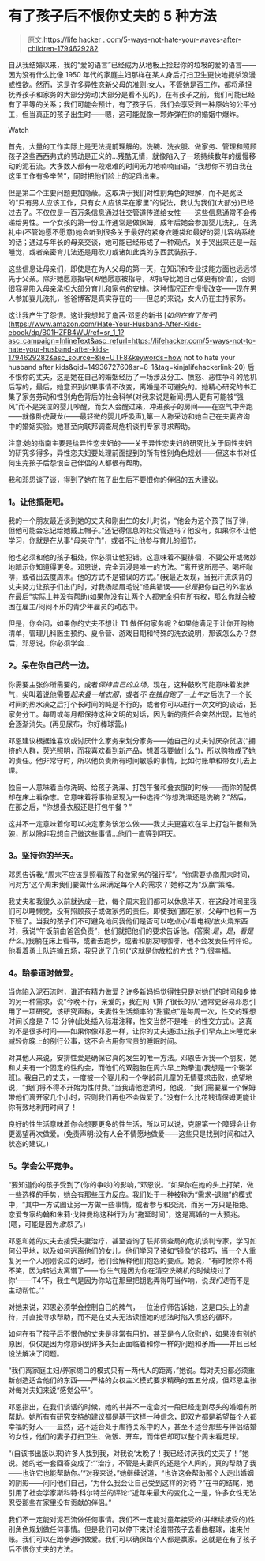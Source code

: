 # 有了孩子后不恨你丈夫的 5 种方法

> 原文:[https://life hacker . com/5-ways-not-hate-your-waves-after-children-1794629282](https://lifehacker.com/5-ways-not-to-hate-your-husband-after-kids-1794629282)

自从我结婚以来，我的“爱的语言”已经成为从地板上捡起你的垃圾的爱的语言——因为没有什么比像 1950 年代的家庭主妇那样在某人身后打扫卫生更快地扼杀浪漫或性欲。然而，这是许多异性恋新父母的准则:女人，不管她是否工作，都将承担抚养孩子和家务的大部分劳动(大部分是看不见的)。在有孩子之前，我们可能已经有了平等的关系；我们可能会预计，有了孩子后，我们会享受到一种原始的公平分工，但当真正的孩子出生时——嗯，这可能就像一颗炸弹在你的婚姻中爆炸。

Watch

首先，大量的工作实际上是无法提前理解的。洗碗、洗衣服、做家务、管理和照顾孩子这些西西弗式的劳动是正义的...残酷无情，就像陷入了一场持续数年的缓慢移动的泥石流。大多数人都有一段艰难的时间无力地喃喃自语，“我想你不明白我在这里工作有多辛苦”，同时把他们脸上的泥舀出来。

但是第二个主要问题更加隐蔽。这取决于我们对性别角色的理解，而不是宽泛的“只有男人应该工作，只有女人应该呆在家里”的说法，我认为我们(大部分)已经过去了。不仅仅是一百万条信息通过社交管道传递给女性——这些信息通常不会传递给男性。一个女孩的第一份工作通常是做保姆，成年后她会参加婴儿洗礼，在洗礼中(不管她愿不愿意)她会听到很多关于最好的紧身衣睡袋和最好的婴儿容纳系统的话；通过与年长的母亲交谈，她可能已经形成了一种观点，关于哭出来还是一起睡觉，或者亲密育儿法还是用砍刀或诸如此类的东西武装孩子。

这些信息让母亲们，即使是在为人父母的第一天，在知识和专业技能方面也远远领先于父亲。除非她愿意指导(*和*他愿意被指导，*和*指导比她自己做更有价值)，否则很容易陷入母亲承担大部分育儿和家务的安排。这种情况正在慢慢改变——现在男人参加婴儿洗礼，爸爸博客是真实存在的——但总的来说，女人仍在主持家务。

这让我产生了怨恨。这让我想起了詹茜·邓恩的新书 [*如何在有了孩子*](https://www.amazon.com/Hate-Your-Husband-After-Kids-ebook/dp/B01HZFB4WU/ref=sr_1_1?asc_campaign=InlineText&asc_refurl=https://lifehacker.com/5-ways-not-to-hate-your-husband-after-kids-1794629282&asc_source=&ie=UTF8&keywords=how not to hate your husband after kids&qid=1493672760&sr=8-1&tag=kinjalifehackerlink-20) 后不恨你的丈夫，这是她在自己的婚姻经历了一场涉及分工、愤怒、恶性争斗的危机后写的，最后，她意识到如果事情不改变，离婚是不可避免的。她精心研究的书汇集了家务劳动和性别角色背后的社会科学(对我来说是新闻:男人更有可能被“强风”而不是哭泣的婴儿吵醒，而女人会醒过来，冲进孩子的房间——在空气中奔跑——就像卧虎藏龙(——最轻微的婴儿呼吸声),第一人称采访和她自己在夫妻咨询中的婚姻实验。她甚至向联邦调查局危机谈判专家寻求帮助。

注意:她的指南主要是给异性恋夫妇的——关于异性恋夫妇的研究比关于同性夫妇的研究多得多，异性恋夫妇要处理前面提到的所有性别角色规划——但这本书对任何生完孩子后怨恨自己伴侣的人都很有帮助。

我和邓恩谈了谈，得到了她在孩子出生后不要恨你的伴侣的五大建议。

### **1。让他搞砸吧。**

我的一个朋友最近谈到她的丈夫和刚出生的女儿时说，“他会为这个孩子挡子弹，但他可能会忘记给她戴上帽子。”还记得信息的社交管道吗？他没有，如果你不让他学习，你就是在从事“母亲守门”，或者不让他参与育儿的细节。

他也必须和他的孩子相处，你必须让他犯错。这意味着不要徘徊，不要公开或微妙地暗示你知道得更多。邓恩说，完全沉浸是唯一的方法。“离开这所房子。喝杯咖啡，或者出去度周末。他的方式不是错误的方式。”(我最近发现，当我汗流浃背的丈夫努力让孩子们出门时，对我扬起眉毛说“经典错误——*总是*把你自己的外套放在最后”实际上并没有帮助)如果你没有让两个人都完全拥有所有权，那么你就会被困在雇主/闷闷不乐的青少年雇员的动态中。

但是，你会问，如果你的丈夫不想让 T1 做任何家务呢？如果他满足于让你开购物清单，管理儿科医生预约、夏令营、游戏日期和特殊的洗衣说明，那该怎么办？然后，邓恩说，你必须学会...

### **2。呆在你自己的一边。**

你需要主张你所需要的，或者*保持自己的立场*。现在，这种鼓吹可能意味着发脾气，尖叫着说他需要*起来叠一堆衣服*，或者*不* *在独自跑了一上午*之后洗了一个长时间的热水澡之后打个长时间的盹是不行的，或者你可以进行一次文明的谈话，把家务分工。每周或每月都保持这种文明的对话，因为新的责任会突然出现，其他的会逐渐消失。(再见尿布，你好棒球营。)

邓恩建议根据谁喜欢或讨厌什么家务来划分家务——她自己的丈夫讨厌杂货店(“拥挤的人群，荧光照明，而我喜欢看到新产品，想着我要做什么”)，所以购物成了她的责任。他非常守时，所以他负责所有时间敏感的事情，比如付账单和带女儿去上课。

独自一人意味着当你洗碗、给孩子洗澡、打包午餐和叠衣服的时候——而你的配偶却在床上看杂志。它意味着将事物呈现为一种选择:“你想洗澡还是洗碗？”然后，在那之后，“你想叠衣服还是打包午餐？”

这并不一定意味着你可以决定家务该怎么做——我丈夫更喜欢在早上打包午餐和洗碗，所以除非我想自己做这些事情...他们一直等到明天。

### **3。坚持你的半天。**

邓恩告诉我,“周末不应该是照看孩子和做家务的强行军”。“你需要协商周末时间，问对方‘这个周末我们要做什么来满足每个人的需求？’她称之为“双赢”策略。

我丈夫和我很久以前就达成一致，每个周末我们都可以休息半天，在这段时间里我们可以睡懒觉，没有照顾孩子或做家务的责任。即使我们都在家，父母中也有一方下班了。当我的孩子们不可避免地问我他们是否可以吃点心/看电视/放火烧东西时，我说“午饭前由爸爸负责”，他们就把他们的要求告诉他。(答案:*是*，*是*，*看是什么*。)我躺在床上看书，或者去跑步，或者和朋友喝咖啡，他不会发表任何评论。他看着勇士队连输五场，我只说了几句(“这就是你放松的方式？”).很幸福。

### **4。跆拳道时做爱。**

当你陷入泥石流时，谁还有精力做爱？许多新妈妈觉得性只是对她们的时间和身体的另一种需求，说“今晚不行，亲爱的，我在网飞排了很长的队”通常更容易邓恩引用了一项研究，该研究声称，夫妻性生活频率的“甜蜜点”是每周一次，性交的理想时间长度是 7-13 分钟(此处插入标准注释，性交当然不是唯一的性交方式)。这真的不是很多时间——如果你像邓恩一样，让你的丈夫通过让孩子们早点上床睡觉来减轻你晚上的例行公事，这不会占用你宝贵的睡眠时间。

对其他人来说，安排性爱是确保它真的发生的唯一方法。邓恩告诉我一个朋友，她和丈夫有一个固定的性约会，而他们的双胞胎在周六早上跆拳道(我想是一个辍学班)。我自己的丈夫，一度被一个婴儿和一个学龄前儿童的无情要求击败，绝望地说，“我们将不得不开始为性付费。”当我请他澄清时，他说，“我们需要雇一个保姆带他们离开家几个小时，否则我们再也不会做爱了。”没有什么比花钱请保姆更能让你有效地利用时间了！

良好的性生活意味着你会想要更多的性生活，所以可以说，克服第一个障碍会让你更渴望再次做爱。(免责声明:没有人会不情愿地做爱——这些只是找到时间和进入状态的建议。)

### **5。学会公平竞争。**

“要知道你的孩子受到了(你的争吵)的影响，”邓恩说。“如果你在她的头上打架，做一些选择的手势，她会有那些压力反应。我们处于一种被称为“需求-退缩”的模式中，“其中一方试图让另一方做一些事情，或者参与和交流，而另一方只是拒绝。恋爱专家约翰和朱莉·戈特曼称这种行为为“拖延时间”，这是离婚的一大预兆。(嗯，可能是因为*激怒了*。)

邓恩和她的丈夫去接受夫妻治疗，甚至咨询了联邦调查局的危机谈判专家，学习如何公平地，以及如何远离他们的女儿。他们学习了诸如“镜像”的技巧，当一个人重复另一个人刚刚说过的话时，他们会解释他们抱怨的要点。她说，“有时候你不得不笑，因为转述太离谱了——‘你生气是因为你在清空洗碗机的时候绕过了你’——‘T4’不，我生气是因为你站在那里把钥匙弄得叮当作响，说*我们走*而不是主动帮忙。’"

对她来说，邓恩必须学会控制自己的脾气，一位治疗师告诉她，这是口头上的虐待，并直接寻求帮助，而不是在丈夫无法读懂她的想法时陷入愤怒的循环。

如何在有了孩子后不恨你的丈夫是非常有用的，甚至是令人欣慰的，如果没有别的原因，仅仅是因为你意识到许多夫妇正面临着和你一样的问题和矛盾——并且已经设法解决了问题。

“我们离家庭主妇/养家糊口的模式只有一两代人的距离，”她说。每对夫妇都必须重新创造适合他们的东西——严格的女权主义模式要求精确的五五分成，但邓恩主张对每对夫妇来说“感觉公平”。

邓恩指出，在我们谈话的时候，她的书并不一定会对一段已经走到尽头的婚姻有所帮助。她所有有研究支持的建议都是基于这样一种信念，即双方都是希望每个人都幸福的好人——显然，这不适合处于虐待关系中的人，甚至不适合那些与伴侣结婚的女性，他们的妻子打扫卫生、做饭、开车，而伴侣却可以整个周末看足球。

“(自该书出版以来)许多人找到我，对我说‘太晚了！我已经讨厌我的丈夫了！”她说。她的老一套回答变成了:“‘治疗，不管是夫妻间的还是个人间的，真的帮助了我——也许它也能帮助你。’“对我来说，”她继续说道，“也许这会帮助那个人走出婚姻的阴影——问问他们自己，‘为什么我会让自己受到这样的对待？’在书的结尾，她引用了社会学家斯科特·科尔特兰的评论:“近年来最大的变化之一是，许多女性无法忍受那些在家里没有贡献的伴侣。”

我们不一定能对泥石流做任何事情。我们不一定能对童年接受的(并继续接受的)性别角色规划做任何事情。但是我们可以停下来讨论谁带孩子去看曲棍球，谁来付账。我们可以在跆拳道时做爱。我们可以确保每个人都是赢家。这就是在有了孩子后不恨你丈夫的方法。